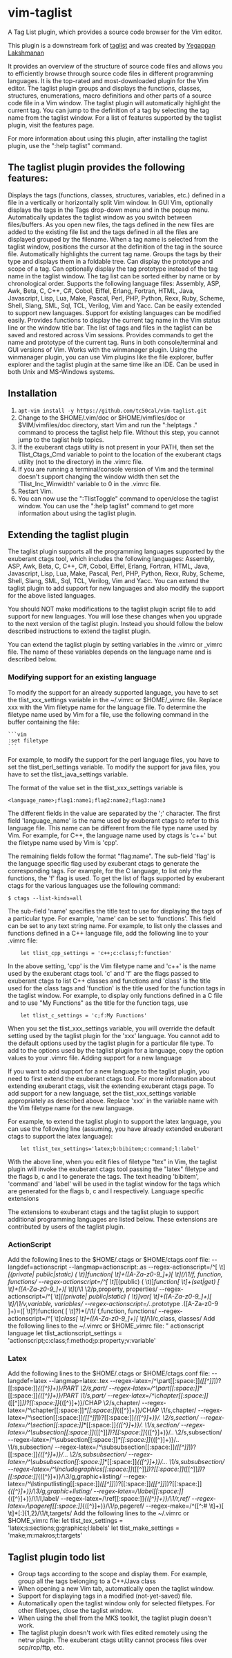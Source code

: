 # vim-taglist
A Tag List plugin, which provides a source code browser for the Vim editor.

This plugin is a downstream fork of [taglist](http://www.vim.org/scripts/script.php?script_id=273) and was created by [Yegappan Lakshmanan](http://www.vim.org/account/profile.php?user_id=244)

It provides an overview of the structure of source code files and allows you 
to efficiently browse through source code files in different programming languages. 
It is the top-rated and most-downloaded plugin for the Vim editor. The taglist 
plugin groups and displays the functions, classes, structures, enumerations, macro 
definitions and other parts of a source code file in a Vim window. The taglist 
plugin will automatically highlight the current tag. You can jump to the definition 
of a tag by selecting the tag name from the taglist window. For a list of features 
supported by the taglist plugin, visit the features page.

For more information about using this plugin, after installing the 
taglist plugin, use the ":help taglist" command.

## The taglist plugin provides the following features:
Displays the tags (functions, classes, structures, variables, etc.) defined in a file in a vertically or horizontally split Vim window.
In GUI Vim, optionally displays the tags in the Tags drop-down menu and in the popup menu.
Automatically updates the taglist window as you switch between files/buffers. As you open new files, the tags defined in the new files are added to the existing file list and the tags defined in all the files are displayed grouped by the filename.
When a tag name is selected from the taglist window, positions the cursor at the definition of the tag in the source file.
Automatically highlights the current tag name.
Groups the tags by their type and displays them in a foldable tree.
Can display the prototype and scope of a tag.
Can optionally display the tag prototype instead of the tag name in the taglist window.
The tag list can be sorted either by name or by chronological order.
Supports the following language files:
Assembly, ASP, Awk, Beta, C, C++, C#, Cobol, Eiffel, Erlang, Fortran, HTML, Java, Javascript, Lisp, Lua, Make, Pascal, Perl, PHP, Python, Rexx, Ruby, Scheme, Shell, Slang, SML, Sql, TCL, Verilog, Vim and Yacc.
Can be easily extended to support new languages. Support for existing languages can be modified easily.
Provides functions to display the current tag name in the Vim status line or the window title bar.
The list of tags and files in the taglist can be saved and restored across Vim sessions.
Provides commands to get the name and prototype of the current tag.
Runs in both console/terminal and GUI versions of Vim.
Works with the winmanager plugin. Using the winmanager plugin, you can use Vim plugins like the file explorer, buffer explorer and the taglist plugin at the same time like an IDE.
Can be used in both Unix and MS-Windows systems.

## Installation

1. `apt-vim install -y https://github.com/tc50cal/vim-taglist.git`
2. Change to the $HOME/.vim/doc or $HOME/vimfiles/doc or $VIM/vimfiles/doc 
    directory, start Vim and run the ":helptags ." command to process the 
    taglist help file. Without this step, you cannot jump to the taglist help 
    topics. 
3. If the exuberant ctags utility is not present in your PATH, then set the 
    Tlist_Ctags_Cmd variable to point to the location of the exuberant ctags 
    utility (not to the directory) in the .vimrc file. 
4. If you are running a terminal/console version of Vim and the terminal 
    doesn't support changing the window width then set the 
    'Tlist_Inc_Winwidth' variable to 0 in the .vimrc file. 
5. Restart Vim. 
6. You can now use the ":TlistToggle" command to open/close the taglist 
    window. You can use the ":help taglist" command to get more information 
    about using the taglist plugin.
    
    
## Extending the taglist plugin

The taglist plugin supports all the programming languages supported by the exuberant ctags tool, which includes the following languages: Assembly, ASP, Awk, Beta, C, C++, C#, Cobol, Eiffel, Erlang, Fortran, HTML, Java, Javascript, Lisp, Lua, Make, Pascal, Perl, PHP, Python, Rexx, Ruby, Scheme, Shell, Slang, SML, Sql, TCL, Verilog, Vim and Yacc.
You can extend the taglist plugin to add support for new languages and also modify the support for the above listed languages.

You should NOT make modifications to the taglist plugin script file to add support for new languages. You will lose these changes when you upgrade to the next version of the taglist plugin. Instead you should follow the below described instructions to extend the taglist plugin.

You can extend the taglist plugin by setting variables in the .vimrc or _vimrc file. The name of these variables depends on the language name and is described below.

### Modifying support for an existing language

To modify the support for an already supported language, you have to set the tlist_xxx_settings variable in the ~/.vimrc or $HOME/_vimrc file. Replace xxx with the Vim filetype name for the language file.
To determine the filetype name used by Vim for a file, use the following command in the buffer containing the file:

    ```vim
    :set filetype
    ```
For example, to modify the support for the perl language files, you have to set the tlist_perl_settings variable. To modify the support for java files, you have to set the tlist_java_settings variable.

The format of the value set in the tlist_xxx_settings variable is

    <language_name>;flag1:name1;flag2:name2;flag3:name3
The different fields in the value are separated by the ';' character.
The first field 'language_name' is the name used by exuberant ctags to refer to this language file. This name can be different from the file type name used by Vim. For example, for C++, the language name used by ctags is 'c++' but the filetype name used by Vim is 'cpp'.

The remaining fields follow the format "flag:name". The sub-field 'flag' is the language specific flag used by exuberant ctags to generate the corresponding tags. For example, for the C language, to list only the functions, the 'f' flag is used. To get the list of flags supported by exuberant ctags for the various languages use the following command:

    $ ctags --list-kinds=all
The sub-field 'name' specifies the title text to use for displaying the tags of a particular type. For example, 'name' can be set to 'functions'. This field can be set to any text string name.
For example, to list only the classes and functions defined in a C++ language file, add the following line to your .vimrc file:

        let tlist_cpp_settings = 'c++;c:class;f:function'
In the above setting, 'cpp' is the Vim filetype name and 'c++' is the name used by the exuberant ctags tool. 'c' and 'f' are the flags passed to exuberant ctags to list C++ classes and functions and 'class' is the title used for the class tags and 'function' is the title used for the function tags in the taglist window.
For example, to display only functions defined in a C file and to use "My Functions" as the title for the function tags, use

        let tlist_c_settings = 'c;f:My Functions'
When you set the tlist_xxx_settings variable, you will override the default setting used by the taglist plugin for the 'xxx' language. You cannot add to the default options used by the taglist plugin for a particular file type. To add to the options used by the taglist plugin for a language, copy the option values to your .vimrc file.
Adding support for a new language

If you want to add support for a new language to the taglist plugin, you need to first extend the exuberant ctags tool. For more information about extending exuberant ctags, visit the extending exuberant ctags page.
To add support for a new language, set the tlist_xxx_settings variable appropriately as described above. Replace 'xxx' in the variable name with the Vim filetype name for the new language.

For example, to extend the taglist plugin to support the latex language, you can use the following line (assuming, you have already extended exuberant ctags to support the latex language):

        let tlist_tex_settings='latex;b:bibitem;c:command;l:label'
With the above line, when you edit files of filetype "tex" in Vim, the taglist plugin will invoke the exuberant ctags tool passing the "latex" filetype and the flags b, c and l to generate the tags. The text heading 'bibitem', 'command' and 'label' will be used in the taglist window for the tags which are generated for the flags b, c and l respectively.
Language specific extensions

The extensions to exuberant ctags and the taglist plugin to support additional programming languages are listed below. These extensions are contributed by users of the taglist plugin.

### ActionScript 
Add the following lines to the $HOME/.ctags or $HOME/ctags.conf file:
--langdef=actionscript
--langmap=actionscript:.as
--regex-actionscript=/^[ \t]*[(private| public|static) ( \t)]*function[ \t]+([A-Za-z0-9_]+)[ \t]*\(/\1/f, function, functions/
--regex-actionscript=/^[ \t]*[(public) ( \t)]*function[ \t]+(set|get) [ \t]+([A-Za-z0-9_]+)[ \t]*\(/\1 \2/p,property, properties/
--regex-actionscript=/^[ \t]*[(private| public|static) ( \t)]*var[ \t]+([A-Za-z0-9_]+)[ \t]*/\1/v,variable, variables/
--regex-actionscript=/.*\.prototype \.([A-Za-z0-9 ]+)=([ \t]?)function( [ \t]?)*\(/\1/ f,function, functions/
--regex-actionscript=/^[ \t]*class[ \t]+([A-Za-z0-9_]+)[ \t]*/\1/c,class, classes/
Add the following lines to the ~/.vimrc or $HOME\_vimrc file:
" actionscript language
let tlist_actionscript_settings = 'actionscript;c:class;f:method;p:property;v:variable'
### Latex 
Add the following lines to the $HOME/.ctags or $HOME/ctags.conf file:
--langdef=latex
--langmap=latex:.tex
--regex-latex=/^\\part[[:space:]]*(\[[^]]*\])?[[:space:]]*\{([^}]+)\}/PART \2/s,part/
--regex-latex=/^\\part[[:space:]]*\*[[:space:]]*\{([^}]+)\}/PART \1/s,part/
--regex-latex=/^\\chapter[[:space:]]*(\[[^]]*\])?[[:space:]]*\{([^}]+)\}/CHAP \2/s,chapter/
--regex-latex=/^\\chapter[[:space:]]*\*[[:space:]]*\{([^}]+)\}/CHAP \1/s,chapter/
--regex-latex=/^\\section[[:space:]]*(\[[^]]*\])?[[:space:]]*\{([^}]+)\}/\. \2/s,section/
--regex-latex=/^\\section[[:space:]]*\*[[:space:]]*\{([^}]+)\}/\. \1/s,section/
--regex-latex=/^\\subsection[[:space:]]*(\[[^]]*\])?[[:space:]]*\{([^}]+)\}/\.\. \2/s,subsection/
--regex-latex=/^\\subsection[[:space:]]*\*[[:space:]]*\{([^}]+)\}/\.\. \1/s,subsection/
--regex-latex=/^\\subsubsection[[:space:]]*(\[[^]]*\])?[[:space:]]*\{([^}]+)\}/\.\.\. \2/s,subsubsection/
--regex-latex=/^\\subsubsection[[:space:]]*\*[[:space:]]*\{([^}]+)\}/\.\.\. \1/s,subsubsection/
--regex-latex=/^\\includegraphics[[:space:]]*(\[[^]]*\])?[[:space:]]*(\[[^]]*\])?[[:space:]]*\{([^}]+)\}/\3/g,graphic+listing/
--regex-latex=/^\\lstinputlisting[[:space:]]*(\[[^]]*\])?[[:space:]]*(\[[^]]*\])?[[:space:]]*\{([^}]+)\}/\3/g,graphic+listing/
--regex-latex=/\\label[[:space:]]*\{([^}]+)\}/\1/l,label/
--regex-latex=/\\ref[[:space:]]*\{([^}]+)\}/\1/r,ref/
--regex-latex=/\\pageref[[:space:]]*\{([^}]+)\}/\1/p,pageref/
--regex-make=/^([^:# \t]+)[ \t]*[:]{1,2}/\1/t,targets/
Add the following lines to the ~/.vimrc or $HOME\_vimrc file:
let tlist_tex_settings   = 'latex;s:sections;g:graphics;l:labels'
let tlist_make_settings  = 'make;m:makros;t:targets'

## Taglist plugin todo list
  * Group tags according to the scope and display them. For example, group all the tags belonging to a C++/Java class
  * When opening a new Vim tab, automatically open the taglist window.
  * Support for displaying tags in a modified (not-yet-saved) file.
  * Automatically open the taglist window only for selected filetypes. For other filetypes, close the taglist window.
  * When using the shell from the MKS toolkit, the taglist plugin doesn't work.
  * The taglist plugin doesn't work with files edited remotely using the netrw plugin. The exuberant ctags utility cannot process files over scp/rcp/ftp, etc.
